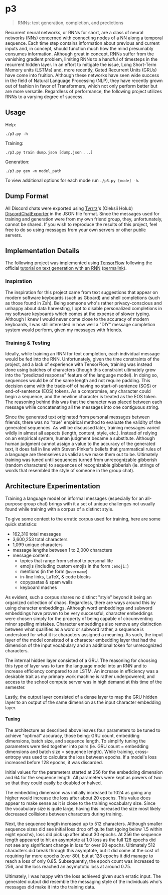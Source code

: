 # p3

> RNNs: text generation, completion, and predictions

Recurrent neural networks, or RNNs for short, are a class of neural
networks (NNs) concerned with connecting nodes of a NN along a temporal
sequence.  Each time step contains information about previous and
current inputs and, in concept, should function much how the mind
presumably consumes information.  Although great in concept, RNNs suffer
from the vanishing gradient problem, limiting RNNs to a handful of
timesteps in the recurrent hidden layer.  In an effort to mitigate the
issue, Long Short-Term Memory units (LSTMs) and, more recently, Gated
Recurrent Units (GRUs) have come into fruition.  Although these networks
have seen wide success in the field of Natural Language Processing
(NLP), they have recently grown out of fashion in favor of Transformers,
which not only perform better but are more versatile.  Regardless of
performance, the following project utilizes RNNs to a varying degree of
success.


## Usage

Help:

```
./p3.py -h
```

Training:

```
./p3.py train dump.json [dump.json ...]
```

Generation:

```
./p3.py gen -m model_path
```

To view additional options for each mode run `./p3.py [mode] -h`.


## Dump Format

All Discord chats were exported using [Tyrrrz]'s (Oleksii Holub)
[DiscordChatExporter] in the JSON file format.  Since the messages used
for training and generation were from my own friend group, they,
unfortunately, cannot be shared.  If you wish to reproduce the results
of this project, feel free to do so using messages from your own servers
or other public servers.


## Implementation Details

The following project was implemented using [TensorFlow] following the
official [tutorial on text generation with an RNN] ([permalink]).


### Inspiration

The inspiration for this project came from text suggestions that appear
on modern software keyboards (such as Gboard) and shell completions
(such as those found in Zsh).  Being someone who's rather
privacy-conscious and unhappy about data harvesting, I opt to disable
personalized completions in my software keyboards which comes at the
expense of slower typing.  Although I knew I would never come close to
the accuracy of modern keyboards, I was still interested in how well a
"DIY" message completion system would perform, given my messages with
friends.


### Training & Testing

Ideally, while training an RNN for text completion, each individual
message would be fed into the RNN.  Unfortunately, given the time
constraints of the project, and a lack of experience with TensorFlow,
training was instead done using batches of characters (though this
constraint ultimately grew into the "predicted response" feature of the
language model).  In doing so, sequences would be of the same length and
not require padding.  This decision came with the trade-off of having no
start-of-sentence (SOS) or end-of-sentence (EOS) tokens.  As a
compromise, any character could begin a sequence, and the newline
character is treated as the EOS token.  The reasoning behind this was
that the character was placed between each message while concatenating
all the messages into one contiguous string.

Since the generated text originated from personal messages between
friends, there was no "true" empirical method to evaluate the validity
of the generated sequences.  As will be discussed later, training
messages varied wildly in almost all aspects (length, content, style,
etc.).  Instead of relying on an empirical system, human judgment became
a substitute.  Although human judgment cannot assign a value to the
accuracy of the generated text, it does fall in line with Steven
Pinker's beliefs that grammatical rules of a language are themselves as
valid as we make them out to be.  Ultimately training was tuned until
sequences turned from unrecognizable gibberish (random characters) to
sequences of recognizable gibberish (ie. strings of words that resembled
the style of someone in the group chat).


## Architecture Experimentation

Training a language model on informal messages (especially for an
all-purpose group chat) brings with it a set of unique challenges not
usually found while training with a corpus of a distinct style.

To give some context to the erratic corpus used for training, here are
some quick statistics:
* 162,310 total messages
* 3,600,253 total characters
* 1,099 unique characters
* message lengths between 1 to 2,000 characters
* message content:
	* topics that range from school to personal life
	* emojis (including custom emojis in the form `:emoji:`)
	* mentions (in the form `@username`)
	* in-line links, LaTeX, & code blocks
	* copypastas & spam walls
	* keyboard mashes

As evident, such a corpus shares no distinct "style" beyond it being an
organized collection of chaos.  Regardless, there are ways around this
by using character embeddings.  Although word embeddings and subword
embeddings have proven to be very successful, character embeddings were
chosen simply for the property of being capable of circumventing minor
spelling mistakes.  Character embeddings also remove any distinction
between what qualifies as a word or subword rather, a sequence is
understood for what it is: characters assigned a meaning.  As such, the
input layer of the model consisted of a character embedding layer that
had the dimension of the input vocabulary and an additional token for
unrecognized characters.

The internal hidden layer consisted of a GRU.  The reasoning for
choosing this type of layer was to turn the language model into an RNN
and to increase efficiency compared to an LSTM.  An increase in
efficiency was a desirable trait as my primary work machine is rather
underpowered, and access to the school compute server was in high demand
at this time of the semester.

Lastly, the output layer consisted of a dense layer to map the GRU
hidden layer to an output of the same dimension as the input character
embedding layer.


#### Tuning

The architecture as described above leaves four parameters to be tuned
to achieve "optimal" accuracy, those being: GRU count, embedding
dimensions, batch size, and sequence length.  To simplify tuning the
parameters were tied together into pairs (ie. GRU count = embedding
dimensions and batch size = sequence length).  While training,
cross-entropy was used to calculate the loss between epochs.  If a
model's loss increased before 128 epochs, it was discarded.

Initial values for the parameters started at 256 for the embedding
dimension and 64 for the sequence length.  All parameters were kept as
powers of two so that they could easily be doubled or halved.

The embedding dimension was initially increased to 1024 as going any
higher would increase the loss after about 20 epochs.  This value does
appear to make sense as it is close to the training vocabulary size.
Since the vocabulary size is quite large, having this increased the size
most likely decreased collisions between characters during training.

Next, the sequence length increased up to 512 characters.  Although
smaller sequence sizes did see initial loss drop off quite fast (going
below 1.5 within eight epochs), loss did pick up after about 30 epochs.
At 256 the sequence length appeared to hit an asymptote at 1.0 loss as
the full 128 epochs did not see any significant change in loss for over
60 epochs.  Ultimately 512 characters did break through this asymptote,
but it did come at the cost of requiring far more epochs (over 80), but
at 128 epochs it did manage to reach a loss of only 0.85.  Subsequently,
the epoch count was increased to 256, and the loss reached an asymptotic
loss at around 0.75.

Ultimately, I was happy with the loss achieved given such erratic input.
The generated output did resemble the messaging style of the individuals
who's messages did make it into the training data.


[Tyrrrz]: https://tyrrrz.me/
[DiscordChatExporter]: https://github.com/Tyrrrz/DiscordChatExporter
[TensorFlow]: https://www.tensorflow.org/
[tutorial on text generation with an RNN]: https://www.tensorflow.org/text/tutorials/text_generation
[permalink]: https://github.com/tensorflow/text/blob/16235e4ad31c572e0cbe40a5decb54fdedc6931e/docs/tutorials/text_generation.ipynb
